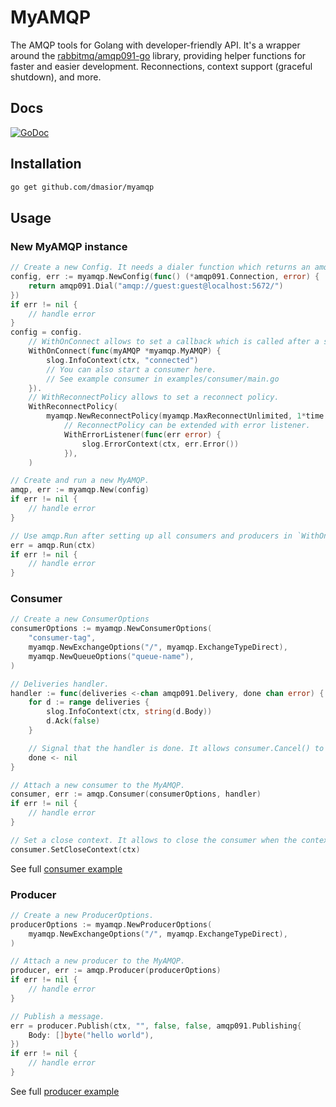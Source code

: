 # MyAMQP
The AMQP tools for Golang with developer-friendly API. It's a wrapper around the [rabbitmq/amqp091-go](https://github.com/rabbitmq/amqp091-go) library, providing helper functions for faster and easier development.
Reconnections, context support (graceful shutdown), and more.

## Docs
[![GoDoc](https://godoc.org/github.com/dmasior/myamqp?status.svg)](http://godoc.org/github.com/dmasior/myamqp)

## Installation
```bash
go get github.com/dmasior/myamqp
```

## Usage
### New MyAMQP instance
```go
// Create a new Config. It needs a dialer function which returns an amqp091.Connection.
config, err := myamqp.NewConfig(func() (*amqp091.Connection, error) {
    return amqp091.Dial("amqp://guest:guest@localhost:5672/")
})
if err != nil {
    // handle error
}
config = config.
    // WithOnConnect allows to set a callback which is called after a successful connection.
    WithOnConnect(func(myAMQP *myamqp.MyAMQP) {
        slog.InfoContext(ctx, "connected")
        // You can also start a consumer here.
        // See example consumer in examples/consumer/main.go
    }).
	// WithReconnectPolicy allows to set a reconnect policy.
    WithReconnectPolicy(
        myamqp.NewReconnectPolicy(myamqp.MaxReconnectUnlimited, 1*time.Second).
            // ReconnectPolicy can be extended with error listener.
            WithErrorListener(func(err error) {
                slog.ErrorContext(ctx, err.Error())
            }),
    )

// Create and run a new MyAMQP.
amqp, err := myamqp.New(config)
if err != nil {
    // handle error
}

// Use amqp.Run after setting up all consumers and producers in `WithOnConnect` callback.
err = amqp.Run(ctx)
if err != nil {
    // handle error
}
```

### Consumer
```go
// Create a new ConsumerOptions
consumerOptions := myamqp.NewConsumerOptions(
    "consumer-tag",
    myamqp.NewExchangeOptions("/", myamqp.ExchangeTypeDirect),
    myamqp.NewQueueOptions("queue-name"),
)

// Deliveries handler.
handler := func(deliveries <-chan amqp091.Delivery, done chan error) {
    for d := range deliveries {
        slog.InfoContext(ctx, string(d.Body))
        d.Ack(false)
    }

    // Signal that the handler is done. It allows consumer.Cancel() to return.
    done <- nil
}

// Attach a new consumer to the MyAMQP.
consumer, err := amqp.Consumer(consumerOptions, handler)
if err != nil {
    // handle error
}

// Set a close context. It allows to close the consumer when the context is done.
consumer.SetCloseContext(ctx)
```

See full [consumer example](./examples/consumer/main.go)

### Producer
```go
// Create a new ProducerOptions.
producerOptions := myamqp.NewProducerOptions(
    myamqp.NewExchangeOptions("/", myamqp.ExchangeTypeDirect),
)

// Attach a new producer to the MyAMQP.
producer, err := amqp.Producer(producerOptions)
if err != nil {
    // handle error
}

// Publish a message.
err = producer.Publish(ctx, "", false, false, amqp091.Publishing{
    Body: []byte("hello world"),
})
if err != nil {
	// handle error
}
```
See full [producer example](./examples/producer/main.go)
